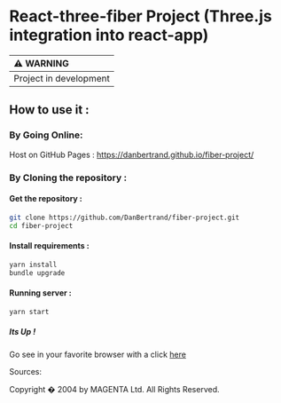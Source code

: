 # React-three-fiber Project (Three.js integration into react-app)

| :warning: WARNING          |
|:---------------------------|
| Project in development     |

## How to use it :

### By Going Online:

Host on GitHub Pages : https://danbertrand.github.io/fiber-project/

### By Cloning the repository :

#### Get  the repository :

```bash
git clone https://github.com/DanBertrand/fiber-project.git
cd fiber-project
```

#### Install requirements :

```bash
yarn install
bundle upgrade
```

#### Running server :

```bash
yarn start
```

##### Its Up !

Go see in your favorite browser with a click [here](http://localhost:3000/)


Sources:

Copyright � 2004 by MAGENTA Ltd. All Rights Reserved.
